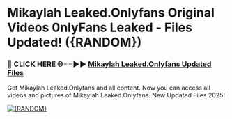 # Mikaylah Leaked.Onlyfans Original Videos 0nlyFans Leaked - Files Updated! ({RANDOM})

<h3>🔴 CLICK HERE 🌐==►► <a href="https://betterlinks.top/A2PfLJ" rel="nofollow">Mikaylah Leaked.Onlyfans Updated Files</a></h3>

Get Mikaylah Leaked.Onlyfans and all content. Now you can access all videos and pictures of Mikaylah Leaked.Onlyfans. New Updated Files 2025!

[![{RANDOM}](https://i.imgur.com/ppqm5kG.gif)](https://betterlinks.top/A2PfLJ)
